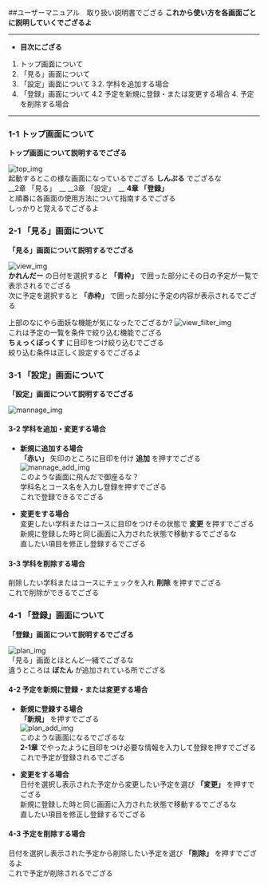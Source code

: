 ##ユーザーマニュアル　取り扱い説明書でござる
__これから使い方を各画面ごとに説明していくでござるよ__  

******  

- __目次にござる__

1. トップ画面について  
2. 「見る」画面について  
3. 「設定」画面について 3.2. 学科を追加する場合   
4. 「登録」画面について 4.2 予定を新規に登録・または変更する場合 4. 予定を削除する場合

******

### 1-1 トップ画面について  
__トップ画面について説明するでござる__

![top_img](/img/top_img.png)  
起動するとこの様な画面になっているでござる
__しんぷる__
でござるな  
__2章 「見る」　__
__3章 「設定」　__
__4章 「登録」__  
と順番に各画面の使用方法について指南するでござる  
しっかりと覚えるでござるよ

### 2-1 「見る」画面について  
__「見る」画面について説明するでござる__

![view_img](/img/view_img.png)  
__かれんだー__
の日付を選択すると
__「青枠」__
で囲った部分にその日の予定が一覧で表示されるでござる  
次に予定を選択すると
__「赤枠」__
で囲った部分に予定の内容が表示されるでござる

上部のなにやら面妖な機能が気になったでござるか?
![view_filter_img](/img/view_filter_img.png)  
これは予定の一覧を条件で絞り込む機能でござる  
__ちぇっくぼっくす__
に目印をつけ絞り込むでござる  
絞り込む条件は正しく設定するでござるよ

### 3-1 「設定」画面について  
__「設定」画面について説明するでござる__  

![mannage_img](/img/manage_img.png)  

#### 3-2 学科を追加・変更する場合
- __新規に追加する場合__  
__「赤い」__
矢印のところに目印を付け
__追加__
を押すでござる  
![mannage_add_img](/img/manage_add_img.png)  
このような画面に飛んだで御座るな？  
学科名とコース名を入力し登録を押すでござる  
これで登録できるでござる  

- __変更をする場合__  
変更したい学科またはコースに目印をつけその状態で
__変更__
を押すでござる  
新規に登録した時と同じ画面に入力された状態で移動するでござるな  
直したい項目を修正し登録するでござる  

#### 3-3 学科を削除する場合
削除したい学科またはコースにチェックを入れ
__削除__
を押すでござる  
これで削除ができるでござる

### 4-1 「登録」画面について  
__「登録」画面について説明するでござる__

![plan_img](/img/plan_img.png)  
「見る」画面とほとんど一緒でござるな  
違うところは
__ぼたん__
が追加されている所でござる  

#### 4-2 予定を新規に登録・または変更する場合
- __新規に登録する場合__  
__「新規」__
を押すでござる  
![plan_add_img](/img/plan_add_img.png)  
このような画面になるでござるな  
__2-1章__
でやったように目印をつけ必要な情報を入力して登録を押すでござる  
これで予定が登録されるでござる  

- __変更をする場合__  
日付を選択し表示された予定から変更したい予定を選び
__「変更」__
を押すでござる  
新規に登録した時と同じ画面に入力された状態で移動するでござるな  
直したい項目を修正し登録するでござる

#### 4-3 予定を削除する場合
日付を選択し表示された予定から削除したい予定を選び
__「削除」__
を押すでござるよ  
これで予定が削除されるでござる


















